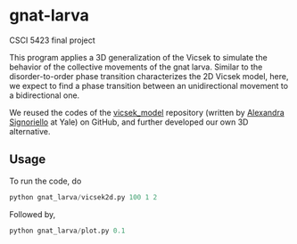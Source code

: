 # gnat-larva
CSCI 5423 final project

This program applies a 3D generalization of the Vicsek to simulate the behavior of the collective movements of the gnat larva. Similar to the disorder-to-order phase transition characterizes the 2D Vicsek model, here, we expect to find a phase transition between an unidirectional movement to a bidirectional one.

We reused the codes of the [vicsek_model](https://github.com/alsignoriello/vicsek_model) repository (written by [Alexandra Signoriello](https://cbb.yale.edu/people/alexandra-signoriello) at Yale) on GitHub, and further developed our own 3D alternative.


## Usage

To run the code, do
```python
python gnat_larva/vicsek2d.py 100 1 2
```

Followed by,
```python
python gnat_larva/plot.py 0.1
```
